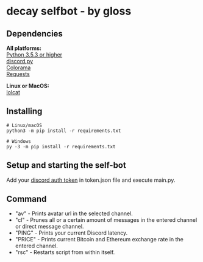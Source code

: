 decay selfbot - by gloss
==========


Dependencies
----------
**All platforms:**\
[Python 3.5.3 or higher](https://www.python.org/downloads/)\
[discord.py](https://pypi.org/project/colorama/)\
[Colorama](https://pypi.org/project/colorama/)\
[Requests](https://pypi.org/project/requests/)

**Linux or MacOS:**\
[lolcat](https://github.com/busyloop/lolcat)

Installing
----------

    # Linux/macOS
    python3 -m pip install -r requirements.txt

    # Windows
    py -3 -m pip install -r requirements.txt

Setup and starting the self-bot
----------

Add your [discord auth token](https://github.com/Tyrrrz/DiscordChatExporter/wiki/Obtaining-Token-and-Channel-IDs#how-to-get-user-token) in token.json file and execute main.py.

Command
----------
* "av" - Prints avatar url in the selected channel.
* "cl" - Prunes all or a certain amount of messages in the entered channel or direct message channel.
* "PING" - Prints your current Discord latency.
* "PRICE" - Prints current Bitcoin and Ethereum exchange rate in the entered channel.
* "rsc" - Restarts script from within itself.
